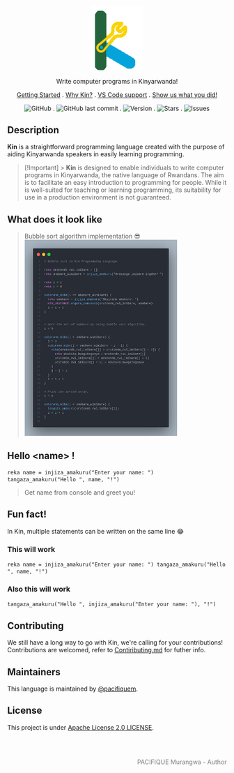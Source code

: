 <p align="center">
  <img src="https://github.com/kin-lang/kin/blob/main/public/kin-logo.svg" width="120" alt="Kin Logo" />
</p>

<p align="center">Write computer programs in Kinyarwanda! </p>
<p align="center">
  <a href="https://kinlang.vercel.app/getting-started">Getting Started</a> .
  <a href="https://kinlang.vercel.app/#why">Why Kin?</a> .
  <a href="https://kinlang.vercel.app/getting-started#ide-integrations">VS Code support</a> .
  <a href="https://github.com/kin-lang/showcase"> Show us what you did! </a>
</p>

<div align="center">
  
![GitHub](https://img.shields.io/github/license/kin-lang/kin) . ![GitHub last commit](https://img.shields.io/github/last-commit/kin-lang/kin) . ![Version](https://img.shields.io/npm/v/@kin-lang/kin) . ![Stars](https://img.shields.io/github/stars/kin-lang/kin) . ![Issues](https://img.shields.io/github/issues/kin-lang/kin)

</div>

## Description

**Kin** is a straightforward programming language created with the purpose of aiding Kinyarwanda speakers in easily learning programming.

> [!Important] > **Kin** is designed to enable individuals to write computer programs in Kinyarwanda, the native language of Rwandans. The aim is to facilitate an easy introduction to programming for people. While it is well-suited for teaching or learning programming, its suitability for use in a production environment is not guaranteed.

## What does it look like

> Bubble sort algorithm implementation 😎
> <img src="https://github.com/kin-lang/kin/blob/main/public/sample-codes.png" width="350" height="450" alt="Kin Sample Codes" />

## Hello \<name\> !

```Kin
reka name = injiza_amakuru("Enter your name: ")
tangaza_amakuru("Hello ", name, "!")
```

> Get name from console and greet you!

## Fun fact!

In Kin, multiple statements can be written on the same line 😂

### This will work

```Kin
reka name = injiza_amakuru("Enter your name: ") tangaza_amakuru("Hello ", name, "!")
```

### Also this will work

```Kin
tangaza_amakuru("Hello ", injiza_amakuru("Enter your name: "), "!")
```

## Contributing

We still have a long way to go with Kin, we're calling for your contributions!
Contributions are welcomed, refer to [Contiributing.md](https://github.com/kin-lang/kin/blob/main/contributing.md) for futher info.

## Maintainers

This language is maintained by [@pacifiquem](https://github.com/pacifiquem).

## License

This project is under [Apache License 2.0 LICENSE](https://github.com/kin-lang/kin/blob/main/LICENSE).

<br>
<br>

<p align="right" style="color: gray; font: bold;">PACIFIQUE Murangwa - Author</p>
